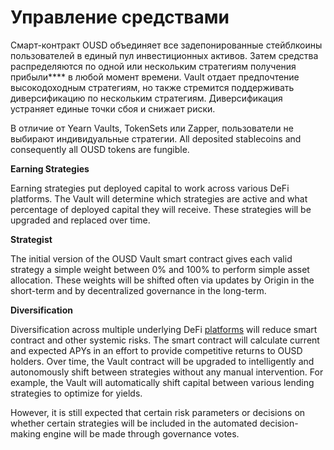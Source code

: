 # Управление средствами

Смарт-контракт OUSD объединяет все задепонированные стейблкоины пользователей в единый пул инвестиционных активов. Затем средства распределяются по одной или нескольким стратегиям получения прибыли**** в любой момент времени. Vault отдает предпочтение высокодоходным стратегиям, но также стремится поддерживать диверсификацию по нескольким стратегиям. Диверсификация устраняет единые точки сбоя и снижает риски.

В отличие от Yearn Vaults, TokenSets или Zapper, пользователи не выбирают индивидуальные стратегии. All deposited stablecoins and consequently all OUSD tokens are fungible.

**Earning Strategies**

Earning strategies put deployed capital to work across various DeFi platforms. The Vault will determine which strategies are active and what percentage of deployed capital they will receive. These strategies will be upgraded and replaced over time.

**Strategist**

The initial version of the OUSD Vault smart contract gives each valid strategy a simple weight between 0% and 100% to perform simple asset allocation. These weights will be shifted often via updates by Origin in the short-term and by decentralized governance in the long-term.

**Diversification**

Diversification across multiple underlying DeFi [platforms](supported-strategies/) will reduce smart contract and other systemic risks. The smart contract will calculate current and expected APYs in an effort to provide competitive returns to OUSD holders. Over time, the Vault contract will be upgraded to intelligently and autonomously shift between strategies without any manual intervention. For example, the Vault will automatically shift capital between various lending strategies to optimize for yields.

However, it is still expected that certain risk parameters or decisions on whether certain strategies will be included in the automated decision-making engine will be made through governance votes. 

